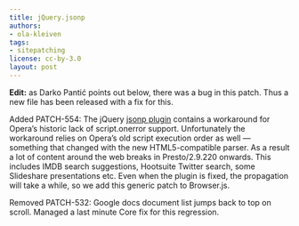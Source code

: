 ```yaml
---
title: jQuery.jsonp
authors:
- ola-kleiven
tags:
- sitepatching
license: cc-by-3.0
layout: post
---
```


**Edit:** as Darko Pantić points out below, there was a bug in this patch. Thus a new file has been released with a fix for this.

Added PATCH-554: The jQuery [jsonp plugin][1] contains a workaround for Opera’s historic lack of script.onerror support. Unfortunately the workaround relies on Opera’s old script execution order as well — something that changed with the new HTML5-compatible parser. As a result a lot of content around the web breaks in Presto/2.9.220 onwards. This includes IMDB search suggestions, Hootsuite Twitter search, some Slideshare presentations etc. Even when the plugin is fixed, the propagation will take a while, so we add this generic patch to Browser.js.

[1]: http://code.google.com/p/jquery-jsonp/source/browse/trunk/core/jquery.jsonp.js

Removed PATCH-532: Google docs document list jumps back to top on scroll. Managed a last minute Core fix for this regression.
